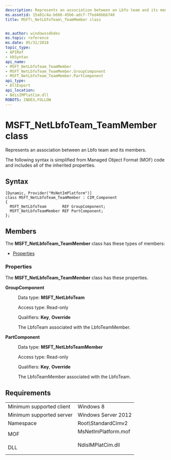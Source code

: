 ```yaml
---
description: Represents an association between an Lbfo team and its members.
ms.assetid: 15a01c4a-b666-45b6-adcf-7fed46bbb748
title: MSFT\_NetLbfoTeam\_TeamMember class


ms.author: windowssdkdev
ms.topic: reference
ms.date: 05/31/2018
topic_type: 
- APIRef
- kbSyntax
api_name: 
- MSFT_NetLbfoTeam_TeamMember
- MSFT_NetLbfoTeam_TeamMember.GroupComponent
- MSFT_NetLbfoTeam_TeamMember.PartComponent
api_type: 
- DllExport
api_location: 
- NdisIMPlatCim.dll
ROBOTS: INDEX,FOLLOW
---
```


# MSFT\_NetLbfoTeam\_TeamMember class

Represents an association between an Lbfo team and its members.

The following syntax is simplified from Managed Object Format (MOF) code and includes all of the inherited properties.

## Syntax

``` syntax
[Dynamic, Provider("MsNetImPlatform")]
class MSFT_NetLbfoTeam_TeamMember : CIM_Component
{
  MSFT_NetLbfoTeam       REF GroupComponent;
  MSFT_NetLbfoTeamMember REF PartComponent;
};
```

## Members

The **MSFT\_NetLbfoTeam\_TeamMember** class has these types of members:

-   [Properties](#properties)

### Properties

The **MSFT\_NetLbfoTeam\_TeamMember** class has these properties.

<dl> <dt>

**GroupComponent**
</dt> <dd> <dl> <dt>

Data type: **MSFT\_NetLbfoTeam**
</dt> <dt>

Access type: Read-only
</dt> <dt>

Qualifiers: **Key**, **Override**
</dt> </dl>

The LbfoTeam associated with the LbfoTeamMember.

</dd> <dt>

**PartComponent**
</dt> <dd> <dl> <dt>

Data type: **MSFT\_NetLbfoTeamMember**
</dt> <dt>

Access type: Read-only
</dt> <dt>

Qualifiers: **Key**, **Override**
</dt> </dl>

The LbfoTeamMember associated with the LbfoTeam.

</dd> </dl>

## Requirements



|                                     |                                                                                                |
|-------------------------------------|------------------------------------------------------------------------------------------------|
| Minimum supported client<br/> | Windows 8<br/>                                                                           |
| Minimum supported server<br/> | Windows Server 2012<br/>                                                                 |
| Namespace<br/>                | Root\\StandardCimv2<br/>                                                                 |
| MOF<br/>                      | <dl> <dt>MsNetImPlatform.mof</dt> </dl> |
| DLL<br/>                      | <dl> <dt>NdisIMPlatCim.dll</dt> </dl>   |



 

 




